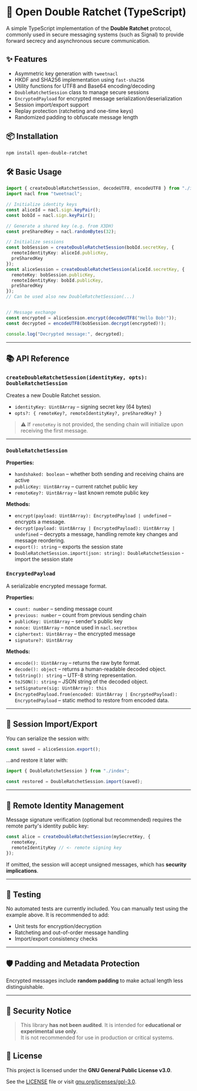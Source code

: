 # 🔐 Open Double Ratchet (TypeScript)

A simple TypeScript implementation of the **Double Ratchet** protocol, commonly used in secure messaging systems (such as Signal) to provide forward secrecy and asynchronous secure communication.

## ✨ Features

- Asymmetric key generation with `tweetnacl`
- HKDF and SHA256 implementation using `fast-sha256`
- Utility functions for UTF8 and Base64 encoding/decoding
- `DoubleRatchetSession` class to manage secure sessions
- `EncryptedPayload` for encrypted message serialization/deserialization
- Session import/export support
- Replay protection (ratcheting and one-time keys)
- Randomized padding to obfuscate message length

## 📦 Installation

```bash
npm install open-double-ratchet
```

## 🛠️ Basic Usage

```ts
import { createDoubleRatchetSession, decodeUTF8, encodeUTF8 } from "./index";
import nacl from "tweetnacl";

// Initialize identity keys
const aliceId = nacl.sign.keyPair();
const bobId = nacl.sign.keyPair();

// Generate a shared key (e.g. from X3DH)
const preSharedKey = nacl.randomBytes(32);

// Initialize sessions
const bobSession = createDoubleRatchetSession(bobId.secretKey, {
  remoteIdentityKey: aliceId.publicKey,
  preSharedKey
});
const aliceSession = createDoubleRatchetSession(aliceId.secretKey, {
  remoteKey: bobSession.publicKey,
  remoteIdentityKey: bobId.publicKey,
  preSharedKey
});
// Can be used also new DoubleRatchetSession(...)


// Message exchange
const encrypted = aliceSession.encrypt(decodeUTF8("Hello Bob!"));
const decrypted = encodeUTF8(bobSession.decrypt(encrypted)!);

console.log("Decrypted message:", decrypted);
```

---

## 📚 API Reference

### `createDoubleRatchetSession(identityKey, opts): DoubleRatchetSession`

Creates a new Double Ratchet session.  
- `identityKey: Uint8Array` – signing secret key (64 bytes)
- `opts?: { remoteKey?, remoteIdentityKey?, preSharedKey? }`

> ⚠️ If `remoteKey` is not provided, the sending chain will initialize upon receiving the first message.

---

### `DoubleRatchetSession`

**Properties:**

- `handshaked: boolean` – whether both sending and receiving chains are active
- `publicKey: Uint8Array` – current ratchet public key
- `remoteKey?: Uint8Array` – last known remote public key

**Methods:**
- `encrypt(payload: Uint8Array): EncryptedPayload | undefined` – encrypts a message.
- `decrypt(payload: Uint8Array | EncryptedPayload): Uint8Array | undefined` – decrypts a message, handling remote key changes and message reordering.
- `export(): string` – exports the session state
- `DoubleRatchetSession.import(json: string): DoubleRatchetSession` - import the session state

### `EncryptedPayload`

A serializable encrypted message format.

**Properties:**
- `count: number` – sending message count
- `previous: number` – count from previous sending chain
- `publicKey: Uint8Array` – sender's public key
- `nonce: Uint8Array` – nonce used in `nacl.secretbox`
- `ciphertext: Uint8Array` – the encrypted message
- `signature?: Uint8Array`

**Methods:**
- `encode(): Uint8Array` – returns the raw byte format.
- `decode(): object` – returns a human-readable decoded object.
- `toString(): string` – UTF-8 string representation.
- `toJSON(): string` – JSON string of the decoded object.
- `setSignature(sig: Uint8Array): this`
- `EncryptedPayload.from(encoded: Uint8Array | EncryptedPayload): EncryptedPayload` – static method to restore from encoded data.

---

## 💾 Session Import/Export

You can serialize the session with:

```ts
const saved = aliceSession.export();
```

...and restore it later with:

```ts
import { DoubleRatchetSession } from "./index";

const restored = DoubleRatchetSession.import(saved);
```

---

## 🔐 Remote Identity Management

Message signature verification (optional but recommended) requires the remote party's identity public key:

```ts
const alice = createDoubleRatchetSession(mySecretKey, {
  remoteKey,
  remoteIdentityKey // <- remote signing key
});
```

If omitted, the session will accept unsigned messages, which has **security implications**.

---

## 🧪 Testing

No automated tests are currently included. You can manually test using the example above. It is recommended to add:

- Unit tests for encryption/decryption
- Ratcheting and out-of-order message handling
- Import/export consistency checks

---

## 🛡️ Padding and Metadata Protection

Encrypted messages include **random padding** to make actual length less distinguishable.

---

## 🔐 Security Notice

> This library **has not been audited**. It is intended for **educational or experimental use only**.  
> It is not recommended for use in production or critical systems.


## 📄 License

This project is licensed under the **GNU General Public License v3.0**.

See the [LICENSE](LICENSE) file or visit [gnu.org/licenses/gpl-3.0](https://www.gnu.org/licenses/gpl-3.0).